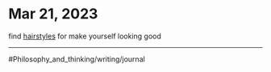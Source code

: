 # Mar 21, 2023

find [hairstyles](hairstyles.canvas) for make yourself looking good

---

#Philosophy_and_thinking/writing/journal